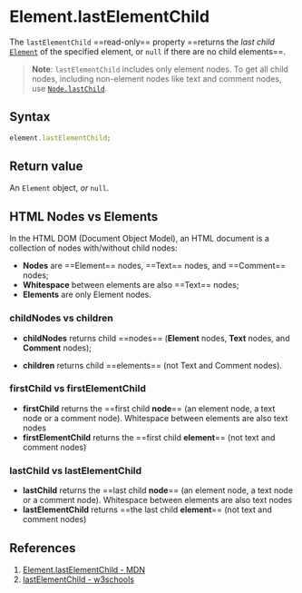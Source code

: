 # Element.lastElementChild

The `lastElementChild` ==read-only== property ==returns the _last child_ [`Element`](https://developer.mozilla.org/en-US/docs/Web/API/Element) of the specified element, or `null` if there are no child elements==.

> **Note**: `lastElementChild` includes only element nodes. To get all child nodes, including non-element nodes like text and comment nodes, use [`Node.lastChild`](https://developer.mozilla.org/en-US/docs/Web/API/Node/lastChild).

## Syntax

```js
element.lastElementChild;
```

## Return value

An `Element` object, _or_ `null`.

## HTML Nodes vs Elements

In the HTML DOM (Document Object Model), an HTML document is a collection of nodes with/without child nodes:

- **Nodes** are ==Element== nodes, ==Text== nodes, and ==Comment== nodes;
- **Whitespace** between elements are also ==Text== nodes;
- **Elements** are only Element nodes.

### childNodes vs children

- **childNodes** returns child ==nodes== (**Element** nodes, **Text** nodes, and **Comment** nodes);

- **children** returns child ==elements== (not Text and Comment nodes).

### firstChild vs firstElementChild

- **firstChild** returns the ==first child **node**== (an element node, a text node or a comment node). Whitespace between elements are also text nodes
- **firstElementChild** returns the ==first child **element**== (not text and comment nodes)

### lastChild vs lastElementChild

- **lastChild** returns the ==last child **node**== (an element node, a text node or a comment node). Whitespace between elements are also text nodes
- **lastElementChild** returns ==the last child **element**== (not text and comment nodes)

## References

1. [Element.lastElementChild - MDN](https://developer.mozilla.org/en-US/docs/web/api/element/lastelementchild)
2. [lastElementChild - w3schools](https://www.w3schools.com/jsref/prop_element_lastelementchild.asp)
